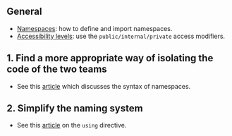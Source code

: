 ## General

- [Namespaces][namespaces]: how to define and import namespaces.
- [Accessibility levels][accessibility-levels]: use the `public/internal/private` access modifiers.

## 1. Find a more appropriate way of isolating the code of the two teams

- See this [article][namespaces] which discusses the syntax of namespaces.

## 2. Simplify the naming system

- See this [article][using] on the `using` directive.

[namespaces]: https://docs.microsoft.com/en-us/dotnet/csharp/programming-guide/namespaces/
[accessibility-levels]: https://docs.microsoft.com/en-us/dotnet/csharp/language-reference/keywords/accessibility-levels
[using]: https://docs.microsoft.com/en-us/dotnet/csharp/language-reference/keywords/using-directive
